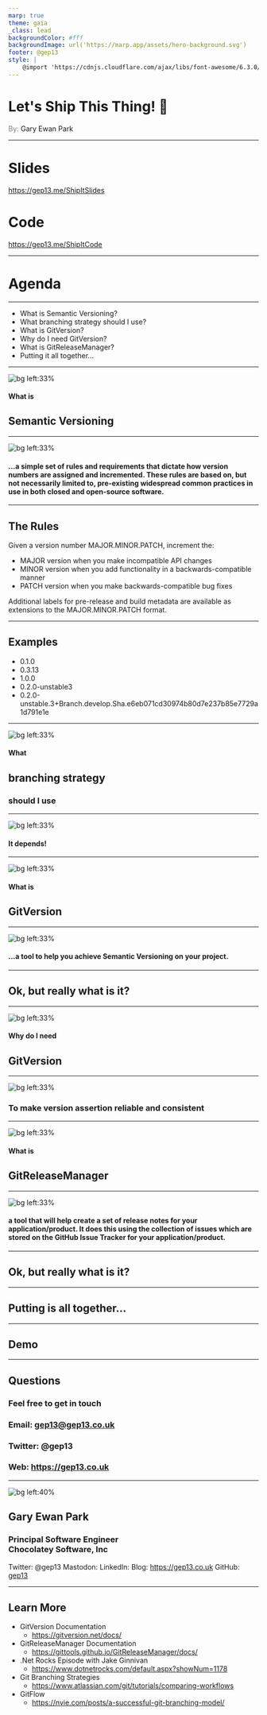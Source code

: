 ```yaml
---
marp: true
theme: gaia
_class: lead
backgroundColor: #fff
backgroundImage: url('https://marp.app/assets/hero-background.svg')
footer: @gep13
style: |
    @import 'https://cdnjs.cloudflare.com/ajax/libs/font-awesome/6.3.0/css/all.min.css'
---
```


# **Let's Ship This Thing! :rocket:**
<span style="color:gray">By:</span> Gary Ewan Park


---
<!-- paginate: true -->
<!-- class: lead -->
# Slides

https://gep13.me/ShipItSlides

<i class="fa fa-plus-square fa-2x" aria-hidden="true"></i>

# Code

https://gep13.me/ShipItCode

---
# Agenda
---
* What is Semantic Versioning?
* What branching strategy should I use?
* What is GitVersion?
* Why do I need GitVersion?
* What is GitReleaseManager?
* Putting it all together...

---
![bg left:33%](https://fakeimg.pl/800x600/000/fff/?text=Q)

#### What is
## Semantic Versioning<i class="fa fa-question" aria-hidden="true"></i>

---
<!--
header: Q. What is Semantic Versioning?
-->

![bg left:33%](https://fakeimg.pl/800x600/add8e6/fff/?text=A)

#### <i class="fa fa-quote-left" aria-hidden="true"></i> ...a simple set of rules and requirements that dictate how version numbers are assigned and incremented. These rules are based on, but not necessarily limited to, pre-existing widespread common practices in use in both closed and open-source software.

---

<!--
header: ""
-->
## The Rules

Given a version number MAJOR.MINOR.PATCH, increment the:

- MAJOR version when you make incompatible API changes
- MINOR version when you add functionality in a backwards-compatible manner
- PATCH version when you make backwards-compatible bug fixes

Additional labels for pre-release and build metadata are available as extensions to the MAJOR.MINOR.PATCH format.

---

## Examples

- 0.1.0
- 0.3.13
- 1.0.0
- 0.2.0-unstable3
- 0.2.0-unstable.3+Branch.develop.Sha.e6eb071cd30974b80d7e237b85e7729a1d791e1e

---
![bg left:33%](https://fakeimg.pl/800x600/000/fff/?text=Q)

#### What
## branching strategy
### should I use<i class="fa fa-question" aria-hidden="true"></i>

---
<!--
header: Q. What branching strategy should I use?
-->

![bg left:33%](https://fakeimg.pl/800x600/add8e6/fff/?text=A)

#### It depends!

---
<!--
header: ""
-->

![bg left:33%](https://fakeimg.pl/800x600/000/fff/?text=Q)

#### What is
## GitVersion<i class="fa fa-question" aria-hidden="true"></i>

---

<!--
header: Q. What is GitVersion?
-->

![bg left:33%](https://fakeimg.pl/800x600/add8e6/fff/?text=A)

#### <i class="fa fa-quote-left" aria-hidden="true"></i>...a tool to help you achieve Semantic Versioning on your project.

---

<!--
header: ""
-->

## Ok, but really what is it?

---
<!--
header: ""
-->

![bg left:33%](https://fakeimg.pl/800x600/000/fff/?text=Q)

#### Why do I need
## GitVersion<i class="fa fa-question" aria-hidden="true"></i>

---

<!--
header: Q. Why do I need GitVersion?
-->

![bg left:33%](https://fakeimg.pl/800x600/add8e6/fff/?text=A)

### To make version assertion reliable and consistent

---

<!--
header: ""
-->

![bg left:33%](https://fakeimg.pl/800x600/000/fff/?text=Q)

#### What is
## GitReleaseManager<i class="fa fa-question" aria-hidden="true"></i>

---

<!--
header: Q. What is GitReleaseManager?
-->

![bg left:33%](https://fakeimg.pl/800x600/add8e6/fff/?text=A)

#### <i class="fa fa-quote-left" aria-hidden="true"></i> a tool that will help create a set of release notes for your application/product. It does this using the collection of issues which are stored on the GitHub Issue Tracker for your application/product.

---

<!--
header: ""
-->

## Ok, but really what is it?

---

## Putting is all together...

---
<!--
_backgroundColor: 
-->
## <!--fit -->Demo

---

## Questions
### Feel free to get in touch
### Email: gep13@gep13.co.uk
### Twitter: @gep13
### Web: https://gep13.co.uk

---
![bg left:40%](./assets/images/gary-avatar.png)

## Gary Ewan Park
### Principal Software Engineer<br/>Chocolatey Software, Inc

<i class="fa-brands fa-twitter"></i> Twitter: @gep13
<i class="fa-brands fa-mastodon"></i> Mastodon: 
<i class="fa-brands fa-linkedin"></i> LinkedIn: 
<i class="fa fa-window-maximize"></i> Blog: https://gep13.co.uk
<i class="fa-brands fa-github"></i> GitHub: [gep13](https://github.com/gep13)

---
## Learn More

- GitVersion Documentation
  - https://gitversion.net/docs/
- GitReleaseManager Documentation
  - https://gittools.github.io/GitReleaseManager/docs/
- .Net Rocks Episode with Jake Ginnivan
  - https://www.dotnetrocks.com/default.aspx?showNum=1178
- Git Branching Strategies
  - https://www.atlassian.com/git/tutorials/comparing-workflows
- GitFlow
  - https://nvie.com/posts/a-successful-git-branching-model/